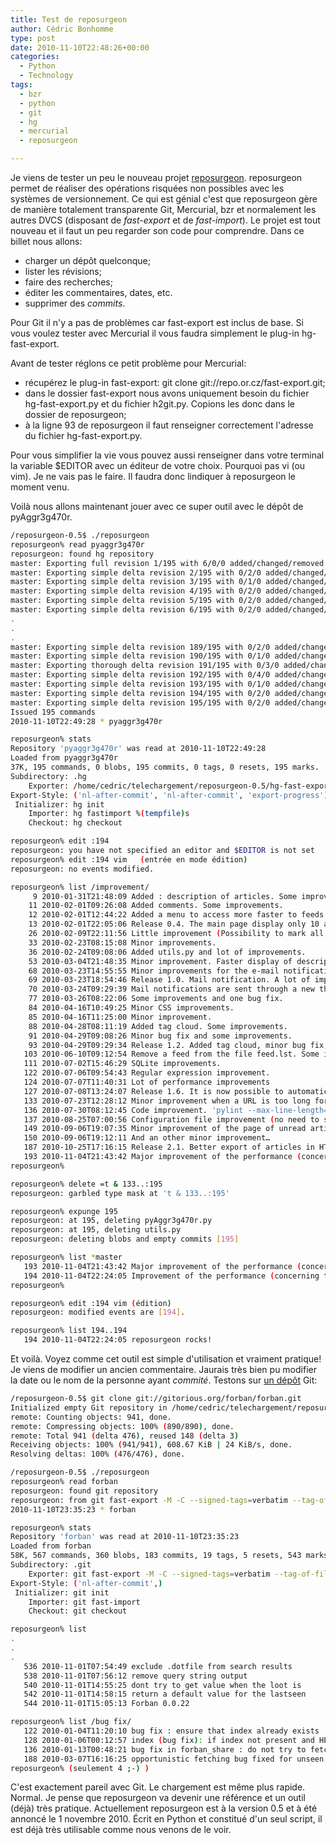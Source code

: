 ```yaml
---
title: Test de reposurgeon
author: Cédric Bonhomme
type: post
date: 2010-11-10T22:48:26+00:00
categories:
  - Python
  - Technology
tags:
  - bzr
  - python
  - git
  - hg
  - mercurial
  - reposurgeon

---
```

Je viens de tester un peu le nouveau projet [reposurgeon][1].
reposurgeon permet de réaliser des opérations risquées non possibles avec les systèmes
de versionnement. Ce qui est génial c'est que reposurgeon gère de manière totalement
transparente Git, Mercurial, bzr et normalement les autres DVCS
(disposant de _fast-export_ et de _fast-import_). Le projet est tout nouveau et il faut
un peu regarder son code pour comprendre. Dans ce billet nous allons:

- charger un dépôt quelconque;
- lister les révisions;
- faire des recherches;
- éditer les commentaires, dates, etc.
- supprimer des _commits_.

Pour Git il n'y a pas de problèmes car fast-export est inclus de base.
Si vous voulez tester avec Mercurial il vous faudra simplement le plug-in hg-fast-export.

Avant de tester réglons ce petit problème pour Mercurial:

- récupérez le plug-in fast-export: git clone git://repo.or.cz/fast-export.git;
- dans le dossier fast-export nous avons uniquement besoin du fichier hg-fast-export.py
  et du fichier h2git.py. Copions les donc dans le dossier de reposurgeon;
- à la ligne 93 de reposurgeon il faut renseigner correctement l'adresse du fichier
  hg-fast-export.py.

Pour vous simplifier la vie vous pouvez aussi renseigner dans votre terminal la variable
$EDITOR avec un éditeur de votre choix. Pourquoi pas vi (ou vim). Je ne vais pas le faire.
Il faudra donc lindiquer à reposurgeon le moment venu.

Voilà nous allons maintenant jouer avec ce super outil avec le dépôt de pyAggr3g470r.

```bash
/reposurgeon-0.5$ ./reposurgeon 
reposurgeon% read pyaggr3g470r
reposurgeon: found hg repository
master: Exporting full revision 1/195 with 6/0/0 added/changed/removed files
master: Exporting simple delta revision 2/195 with 0/2/0 added/changed/removed files
master: Exporting simple delta revision 3/195 with 0/1/0 added/changed/removed files
master: Exporting simple delta revision 4/195 with 0/2/0 added/changed/removed files
master: Exporting simple delta revision 5/195 with 0/2/0 added/changed/removed files
master: Exporting simple delta revision 6/195 with 0/2/0 added/changed/removed files
.
.
.
master: Exporting simple delta revision 189/195 with 0/2/0 added/changed/removed files
master: Exporting simple delta revision 190/195 with 0/1/0 added/changed/removed files
master: Exporting thorough delta revision 191/195 with 0/3/0 added/changed/removed files
master: Exporting simple delta revision 192/195 with 0/4/0 added/changed/removed files
master: Exporting simple delta revision 193/195 with 0/1/0 added/changed/removed files
master: Exporting simple delta revision 194/195 with 0/2/0 added/changed/removed files
master: Exporting simple delta revision 195/195 with 0/2/0 added/changed/removed files
Issued 195 commands
2010-11-10T22:49:28 * pyaggr3g470r

reposurgeon% stats
Repository 'pyaggr3g470r' was read at 2010-11-10T22:49:28
Loaded from pyaggr3g470r
37K, 195 commands, 0 blobs, 195 commits, 0 tags, 0 resets, 195 marks.
Subdirectory: .hg
    Exporter: /home/cedric/telechargement/reposurgeon-0.5/hg-fast-export.py --marks /dev/null --mapping /dev/null --heads /dev/null --status /dev/null --repo .
Export-Style: ('nl-after-commit', 'nl-after-commit', 'export-progress')
 Initializer: hg init
    Importer: hg fastimport %(tempfile)s
    Checkout: hg checkout

reposurgeon% edit :194
reposurgeon: you have not specified an editor and $EDITOR is not set
reposurgeon% edit :194 vim   (entrée en mode édition)
reposurgeon: no events modified.

reposurgeon% list /improvement/
     9 2010-01-31T21:48:09 Added : description of articles. Some improvements.
    11 2010-02-01T09:26:08 Added comments. Some improvements.
    12 2010-02-01T12:44:22 Added a menu to access more faster to feeds and some improvements of the CSS.
    13 2010-02-01T22:05:06 Release 0.4. The main page display only 10 articles by feeds. For each feeds a page present the list of all articles. The SQLite base is smaller than bef
    26 2010-02-09T22:11:56 Little improvement (Possibility to mark all articles as read only by feeds.)
    33 2010-02-23T08:15:08 Minor improvements.
    36 2010-02-24T09:08:06 Added utils.py and lot of improvements.
    53 2010-03-04T21:48:35 Minor improvement. Faster display of description page.
    68 2010-03-23T14:55:55 Minor improvements for the e-mail notification.
    69 2010-03-23T18:54:46 Release 1.0. Mail notification. A lot of improvements and some bug fix.
    70 2010-03-24T09:29:39 Mail notifications are sent through a new thread. Some improvements.
    77 2010-03-26T08:22:06 Some improvements and one bug fix.
    84 2010-04-16T10:49:25 Minor CSS improvements.
    85 2010-04-16T11:25:00 Minor improvement.
    88 2010-04-28T08:11:19 Added tag cloud. Some improvements.
    91 2010-04-29T09:08:26 Minor bug fix and some improvements.
    93 2010-04-29T09:29:34 Release 1.2. Added tag cloud, minor bug fix, CSS improvements.
   103 2010-06-10T09:12:54 Remove a feed from the file feed.lst. Some improvements.
   111 2010-07-02T15:46:29 SQLite improvements.
   122 2010-07-06T09:54:43 Regular expression improvement.
   124 2010-07-07T11:40:31 Lot of performance improvements
   127 2010-07-08T13:24:07 Release 1.6. It is now possible to automatically add a feed (with the URL of the site), delete an article,delete a feed with all its articles and to dele
   133 2010-07-23T12:28:12 Minor improvement when a URL is too long for the QR Code generation.
   136 2010-07-30T08:12:45 Code improvement. 'pylint --max-line-length=200 pyAggr3g470r.py = 8.41/10'
   137 2010-08-25T07:00:56 Configuration file improvement (no need to set the path in the configuration file).
   149 2010-09-06T19:07:35 Minor improvement of the page of unread articles.
   150 2010-09-06T19:12:11 And an other minor improvement…
   187 2010-10-25T17:16:15 Release 2.1. Better export of articles in HTML format. Lot of improvements. New wiki.
   193 2010-11-04T21:43:42 Major improvement of the performance (concerning the management page).
reposurgeon% 

reposurgeon% delete =t & 133..:195
reposurgeon: garbled type mask at 't & 133..:195'

reposurgeon% expunge 195
reposurgeon: at 195, deleting pyAggr3g470r.py
reposurgeon: at 195, deleting utils.py
reposurgeon: deleting blobs and empty commits [195]

reposurgeon% list *master
   193 2010-11-04T21:43:42 Major improvement of the performance (concerning the management page).
   194 2010-11-04T22:24:05 Improvement of the performance (concerning the load of articles from data base in memory).
reposurgeon% 

reposurgeon% edit :194 vim (édition)
reposurgeon: modified events are [194].

reposurgeon% list 194..194
   194 2010-11-04T22:24:05 reposurgeon rocks! 
```

Et voilà. Voyez comme cet outil est simple d'utilisation et vraiment pratique!
Je viens de modifier un ancien commentaire. Jaurais très bien pu modifier la date ou le
nom de la personne ayant _commité_. Testons sur [un dépôt][2] Git:

```bash
/reposurgeon-0.5$ git clone git://gitorious.org/forban/forban.git
Initialized empty Git repository in /home/cedric/telechargement/reposurgeon-0.5/forban/.git/
remote: Counting objects: 941, done.
remote: Compressing objects: 100% (890/890), done.
remote: Total 941 (delta 476), reused 148 (delta 3)
Receiving objects: 100% (941/941), 608.67 KiB | 24 KiB/s, done.
Resolving deltas: 100% (476/476), done.

/reposurgeon-0.5$ ./reposurgeon
reposurgeon% read forban
reposurgeon: found git repository
reposurgeon: from git fast-export -M -C --signed-tags=verbatim --tag-of-filtered-object=drop --all......(0.76 sec) done.
2010-11-10T23:35:23 * forban

reposurgeon% stats
Repository 'forban' was read at 2010-11-10T23:35:23
Loaded from forban
58K, 567 commands, 360 blobs, 183 commits, 19 tags, 5 resets, 543 marks.
Subdirectory: .git
    Exporter: git fast-export -M -C --signed-tags=verbatim --tag-of-filtered-object=drop --all
Export-Style: ('nl-after-commit',)
 Initializer: git init
    Importer: git fast-import
    Checkout: git checkout

reposurgeon% list
.
.
.
   536 2010-11-01T07:54:49 exclude .dotfile from search results
   538 2010-11-01T07:56:12 remove query string output
   540 2010-11-01T14:55:25 dont try to get value when the loot is
   542 2010-11-01T14:58:15 return a default value for the lastseen
   544 2010-11-01T15:05:13 Forban 0.0.22 

reposurgeon% list /bug fix/
   122 2010-01-04T11:20:10 bug fix : ensure that index already exists
   128 2010-01-06T00:12:57 index (bug fix): if index not present and HEAD successful, fetch and save it.
   136 2010-01-13T00:48:21 bug fix in forban_share : do not try to fetch index if the loot was
   188 2010-03-07T16:16:25 opportunistic fetching bug fixed for unseen forban services.
reposurgeon% (seulement 4 ;-) )
```

C'est exactement pareil avec Git. Le chargement est même plus rapide. Normal.
Je pense que reposurgeon va devenir une référence et un outil (déjà) très pratique.
Actuellement reposurgeon est à la version 0.5 et à été annoncé le 1 novembre 2010.
Écrit en Python et constitué d'un seul script, il est déjà très utilisable comme nous
venons de le voir.

 [1]: http://www.catb.org/esr/reposurgeon
 [2]: http://www.gitorious.org/forban/forban
